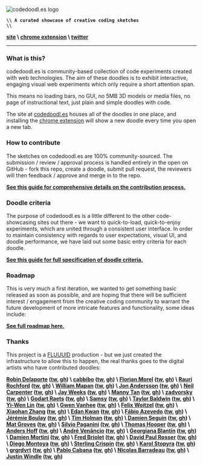 ![codedoodl.es logo](http://assets.codedoodl.es/readme_logo.png?1)

<code>**\\\\ A curated showcase of creative coding sketches \\\\**</code>

**[site](http://codedoodl.es) \\ [chrome extension](https://chrome.google.com/webstore/detail/codedoodles/hhfnbfhcojlgbojpphigjibpjkccfikh) \\ [twitter](http://twitter.com/codedoodl_es)**

___

### What is this?

codedoodl.es is community-based collection of code experiments created with web technologies. The aim of these doodles is to exhibit interactive, engaging visual web experiments which only require a short attention span.

This means no loading bars, no GUI, no 5MB 3D models or media files, no page of instructional text, just plain and simple doodles with code.

The site at [codedoodl.es](http://codedoodl.es) houses all of the doodles in one place, and installing the [chrome extension](https://chrome.google.com/webstore/detail/codedoodles/hhfnbfhcojlgbojpphigjibpjkccfikh) will show a new doodle every time you open a new tab.

### How to contribute

The sketches on codedoodl.es are 100% community-sourced. The submission / review / approval process is handled entirely in the open on GitHub - fork this repo, create a doodle, submit pull request, the reviewers will then feedback / approve and merge in to the repo.

**[See this guide for comprehensive details on the contribution process.](docs/contributing.md)**

### Doodle criteria

The purpose of codedoodl.es is a little different to the other code-showcasing sites out there - we want to quick-to-load, quick-to-enjoy experiments, which are united through a consistent user interface. In order to maintain consistency with regards to user expectations, visual UI, and doodle performance, we have laid out some basic entry criteria for each doodle.

**[See this guide for full specification of doodle criteria.](docs/criteria.md)**

### Roadmap

This is very much a first iteration, we wanted to get something basic released as soon as possible, and are hoping that there will be sufficient interest / engagement from the creative coding community to warrant the future development of more intricate features and functionality, some ideas include:

**[See full roadmap here.](docs/roadmap.md)**

### Thanks

This project is a [FLUUUID](http://FLUUU.ID) production - but we just created the infrastructure to allow this to happen, the real thanks goes to the digital artists who have contributed doodles:

**[Robin Delaporte](http://robindelaporte.fr) ([tw](http://twitter.com/not__robin), [gh](http://github.com/robin-dela)) \ [cabbibo](http://cabbi.bo) ([tw](http://twitter.com/cabbibo), [gh](http://github.com/cabbibo)) \ [Florian Morel](http://ayamflow.fr) ([tw](http://twitter.com/ayamflow), [gh](http://github.com/ayamflow)) \ [Rauri Rochford](http://www.esquemedia.com) ([tw](http://twitter.com/raurir), [gh](http://github.com/raurir)) \ [William Mapan](http://wllmpn.com/) ([tw](http://twitter.com/williamapan), [gh](http://github.com/williamapan)) \ [Jon Andersson](http://jonandersson.se) ([tw](http://twitter.com/andersson_jon), [gh](http://github.com/j0n)) \ [Neil Carpenter](http://neilcarpenter.com) ([tw](http://twitter.com/neilcarpenter), [gh](http://github.com/neilcarpenter)) \ [Jay Weeks](http://jayweeks.com) ([tw](http://twitter.com/jpweeks), [gh](http://github.com/jpweeks)) \ [Manny Tan](http://uncontrol.com) ([tw](http://twitter.com/mannytan), [gh](http://github.com/mannytan)) \ [zadvorsky](http://zadvorsky.com) ([tw](http://twitter.com/zadvorsky), [gh](http://github.com/zadvorsky)) \ [Godart Raets](http://www.gdart.be/intro.html) ([tw](http://twitter.com/SirSmoooth), [gh](http://github.com/SirGodart)) \ [Samsy](http://samsy.ninja) ([tw](http://twitter.com/Samsyyyy), [gh](http://github.com/Samsy)) \ [Taylor Baldwin](https://tbaldw.in) ([tw](http://twitter.com/taylorbaldwin), [gh](http://github.com/rolyatmax)) \ [Yi-Wen Lin](http://blog.bongiovi.tw/) ([tw](http://twitter.com/yiwen_lin), [gh](http://github.com/yiwenl)) \ [Gwen Vanhee](http://nocomputer.be) ([tw](http://twitter.com/wearenocomputer), [gh](http://github.com/gwenvanhee)) \ [Felix Woitzel](http://www.cake23.de) ([tw](http://twitter.com/Flexi23), [gh](http://github.com/Flexi23)) \ [Xiaohan Zhang](http://www.hellochar.com/) ([tw](http://twitter.com/hellocharlien), [gh](http://github.com/hellochar)) \ [Edan Kwan](http://www.edankwan.com/) ([tw](http://twitter.com/edankwan), [gh](http://github.com/edankwan)) \ [Fábio Azevedo](http://icantcontrolmyego.net) ([tw](http://twitter.com/naso), [gh](http://github.com/naso)) \ [Jérémie Boulay](http://jeremieboulay.fr) ([tw](http://twitter.com/JeremBoo), [gh](http://github.com/Jeremboo)) \ [Tim Holman](http://tholman.com) ([tw](http://twitter.com/twholman), [gh](http://github.com/tholman)) \ [Damien Seguin](http://dmnsgn.me/) ([tw](http://twitter.com/dmnsgn), [gh](http://github.com/dmnsgn)) \ [Mat Groves](http://www.goodboydigital.com/) ([tw](http://twitter.com/doormat23), [gh](http://github.com/GoodBoyDigital)) \ [Silvio Paganini](http://s2paganini.com) ([tw](http://twitter.com/silviopaganini), [gh](http://github.com/silviopaganini)) \ [Thomas Hooper](http://www.stainlessvision.com/) ([tw](http://twitter.com/tdhooper), [gh](http://github.com/tdhooper)) \ [Anders Hoff](http://inconvergent.net) ([tw](http://twitter.com/inconvergent), [gh](http://github.com/inconvergent)) \ [André Venâncio](https://andrevenancio.com) ([tw](http://twitter.com/andrevenancio), [gh](http://github.com/andrevenancio)) \ [Georgiana Blantin](http://codepen.io/giana/) ([tw](http://twitter.com/gianablantin), [gh](http://github.com/GianaB)) \ [Damien Mortini](http://damienmortini.me.uk) ([tw](http://twitter.com/d_m_m_n_), [gh](http://github.com/dmmn)) \ [Fred Briolet](http://fredericbriolet.com/) ([tw](http://twitter.com/fredbriolet), [gh](http://github.com/FredericBriolet)) \ [David Paul Rosser](http://ivxvixviii.io) ([tw](http://twitter.com/ivxvixviii), [gh](http://github.com/ivxvixviii)) \ [Diego Montoya](http://www.diego-montoya.com) ([tw](http://twitter.com/diego_montoya_), [gh](http://github.com/montoyadiego)) \ [Sterling Crispin](http://www.sterlingcrispin.com) ([tw](http://twitter.com/sterlingcrispin), [gh](http://github.com/sterlingcrispin)) \ [Karol Stopyra](http://stopyransky.com) ([tw](http://twitter.com/stopyransky), [gh](http://github.com/stopyransky)) \ [grgrdvrt](http://www.grgrdvrt.com) ([tw](http://twitter.com/grgrdvrt), [gh](http://github.com/grgrdvrt)) \ [Pablo Cabana](http://caostar.com/thoughts/) ([tw](http://twitter.com/pablocabana), [gh](http://github.com/caostar)) \ [Nicolas Barradeau](http://www.barradeau.com) ([tw](http://twitter.com/nicoptere), [gh](http://github.com/nicoptere)) \ [Justin Windle](http://soulwire.co.uk) ([tw](http://twitter.com/soulwire), [gh](http://github.com/soulwire))**
